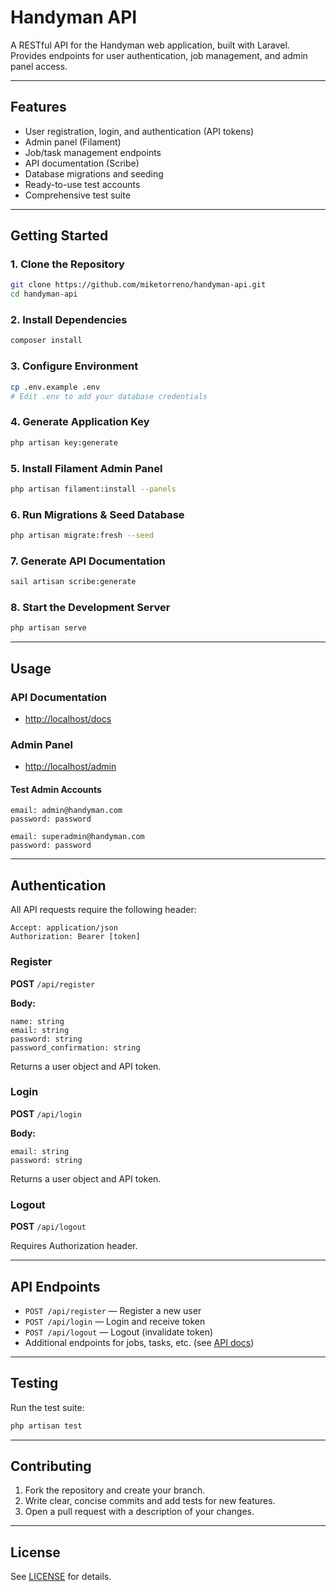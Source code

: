 # Handyman API

A RESTful API for the Handyman web application, built with Laravel. Provides endpoints for user authentication, job management, and admin panel access.

---

## Features

-   User registration, login, and authentication (API tokens)
-   Admin panel (Filament)
-   Job/task management endpoints
-   API documentation (Scribe)
-   Database migrations and seeding
-   Ready-to-use test accounts
-   Comprehensive test suite

---

## Getting Started

### 1. Clone the Repository

```bash
git clone https://github.com/miketorreno/handyman-api.git
cd handyman-api
```

### 2. Install Dependencies

```bash
composer install
```

### 3. Configure Environment

```bash
cp .env.example .env
# Edit .env to add your database credentials
```

### 4. Generate Application Key

```bash
php artisan key:generate
```

### 5. Install Filament Admin Panel

```bash
php artisan filament:install --panels
```

### 6. Run Migrations & Seed Database

```bash
php artisan migrate:fresh --seed
```

### 7. Generate API Documentation

```bash
sail artisan scribe:generate
```

### 8. Start the Development Server

```bash
php artisan serve
```

---

## Usage

### API Documentation

-   [http://localhost/docs](http://localhost/docs)

### Admin Panel

-   [http://localhost/admin](http://localhost/admin)

#### Test Admin Accounts

```
email: admin@handyman.com
password: password

email: superadmin@handyman.com
password: password
```

---

## Authentication

All API requests require the following header:

```
Accept: application/json
Authorization: Bearer [token]
```

### Register

**POST** `/api/register`

**Body:**

```
name: string
email: string
password: string
password_confirmation: string
```

Returns a user object and API token.

### Login

**POST** `/api/login`

**Body:**

```
email: string
password: string
```

Returns a user object and API token.

### Logout

**POST** `/api/logout`

Requires Authorization header.

---

## API Endpoints

-   `POST /api/register` — Register a new user
-   `POST /api/login` — Login and receive token
-   `POST /api/logout` — Logout (invalidate token)
-   Additional endpoints for jobs, tasks, etc. (see [API docs](http://localhost/docs))

---

## Testing

Run the test suite:

```bash
php artisan test
```

---

## Contributing

1. Fork the repository and create your branch.
2. Write clear, concise commits and add tests for new features.
3. Open a pull request with a description of your changes.

---

## License

See [LICENSE](LICENSE) for details.

